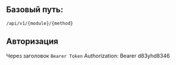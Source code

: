 ## Базовый путь:  
`/api/v1/{module}/{method}`

## Авторизация
Через заголовок `Bearer Token`
Authorization: Bearer d83yhd8346
